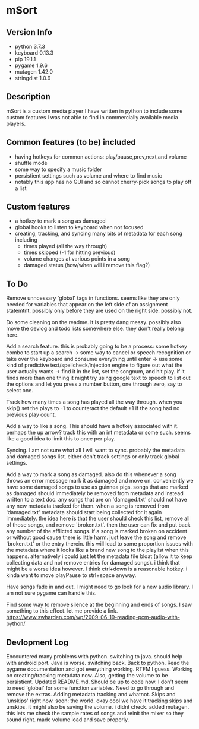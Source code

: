 # mSort

## Version Info
  * python 3.7.3
  * keyboard 0.13.3
  * pip 19.1.1
  * pygame 1.9.6
  * mutagen 1.42.0
  * stringdist 1.0.9

## Description
mSort is a custom media player I have written in python to include some custom features I was not able to find in commercially available media players.

## Common features (to be) included
  * having hotkeys for common actions: play/pause,prev,next,and volume
  * shuffle mode
  * some way to specify a music folder
  * persistient settings such as volume and where to find music
  * notably this app has no GUI and so cannot cherry-pick songs to play off a list

## Custom features
  * a hotkey to mark a song as damaged
  * global hooks to listen to keyboard when not focused
  * creating, tracking, and syncing many bits of metadata for each song including
    * times played (all the way through)
    * times skipped (-1 for hitting previous)
    * volume changes at various points in a song
    * damaged status (how/when will i remove this flag?)

## To Do
Remove unncessary 'global' tags in functions.
seems like they are only needed for variables that appear on the left side of an assignment statemtnt. possibly only before they are used on the right side. possibly not.

Do some cleaning on the readme. It is pretty dang messy. possibly also move the devlog and todo lists somewhere else. they don't really belong here.

Add a search feature.
this is probably going to be a process: some hotkey combo to start up a search -> some way to cancel or speech recognition or take over the keyboard and consume everything until enter -> use some kind of predictive text/spellcheck/injection engine to figure out what the user actually wants -> find it in the list, set the songnum, and hit play. if it finds more than one thing it might try using google text to speech to list out the options and let you press a number button, one through zero, say to select one.

Track how many times a song has played all the way through.
when you skip() set the plays to -1 to counteract the default +1 if the song had no previous play count.

Add a way to like a song.
This should have a hotkey associated with it. perhaps the up arrow? track this with an int metadata or some such. seems like a good idea to limit this to once per play.

Syncing.
I am not sure what all I will want to sync. probably the metadata and damaged songs list. either don't track settings or only track global settings.

Add a way to mark a song as damaged.
also do this whenever a song throws an error message mark it as damaged and move on. conveniently we have some damaged songs to use as guinnea pigs. songs that are marked as damaged should immediately be removed from metadata and instead written to a text doc. any songs that are on 'damaged.txt' should not have any new metadata tracked for them. when a song is removed from 'damaged.txt' metadata should start being collected for it again immediately. the idea here is that the user should check this list, remove all of those songs, and remove 'broken.txt'. then the user can fix and put back any number of the afflicted songs. if a song is marked broken on accident or without good cause there is little harm. just leave the song and remove 'broken.txt' or the entry therein. this will lead to some proportion issues with the metadata where it looks like a brand new song to the playlist when this happens. alternatively i could just let the metadata file bloat (allow it to keep collecting data and not remove entries for damaged songs). i think that might be a worse idea however. I think ctrl+down is a reasonable hotkey. i kinda want to move playPause to strl+space anyway.

Have songs fade in and out.
I might need to go look for a new audio library. I am not sure pygame can handle this.

Find some way to remove silence at the beginning and ends of songs.
I saw something to this effect. let me provide a link. https://www.swharden.com/wp/2009-06-19-reading-pcm-audio-with-python/

## Devlopment Log
Encountered many problems with python. switching to java. should help with android port.
Java is worse. switching back.
Back to python. Read the pygame documentation and got everything working. RTFM I guess.
Working on creating/tracking metadata now. Also, getting the volume to be persistient.
Updated README.md. Should be up to code now.
I don't seem to need 'global' for some function variables. Need to go through and remove the extras.
Adding metadata tracking and whatnot. Skips and 'unskips' right now. soon: the world.
okay cool we have it tracking skips and unskips. it might also be saving the volume. i didnt check.
added mutagen. this lets me check the sample rates of songs and reinit the mixer so they sound right.
made volume load and save properly. 
